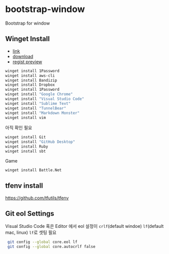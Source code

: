 # bootstrap-window
Bootstrap for window

## Winget Install
- [link](https://github.com/microsoft/winget-cli)
- [download](https://www.microsoft.com/ko-kr/p/app-installer/9nblggh4nns1?activetab=pivot:overviewtab)
- [regist preview](http://aka.ms/winget-InsiderProgram)

```bash
winget install 1Password
winget install aws-cli
winget install Bandizip
winget install Dropbox
winget install 1Password
winget install "Google Chrome"
winget install "Visual Studio Code"
winget install "Sublime Text"
winget install "TunnelBear"
winget install "Markdown Monster"
winget install vim
```

아직 확인 필요

```bash
winget install Git
winget install "GitHub Desktop"
winget install Ruby
winget install sbt
```

Game

```bash
winget install Battle.Net
```

## tfenv install

https://github.com/tfutils/tfenv

## Git eol Settings

Visual Studio Code 혹은 Editor 에서 eol 설정이 `crlf`(default windoe) `lf`(default mac, linux) `lf`로 셋팅 필요

```bash
 git config --global core.eol lf
 git config --global core.autocrlf false
 ```